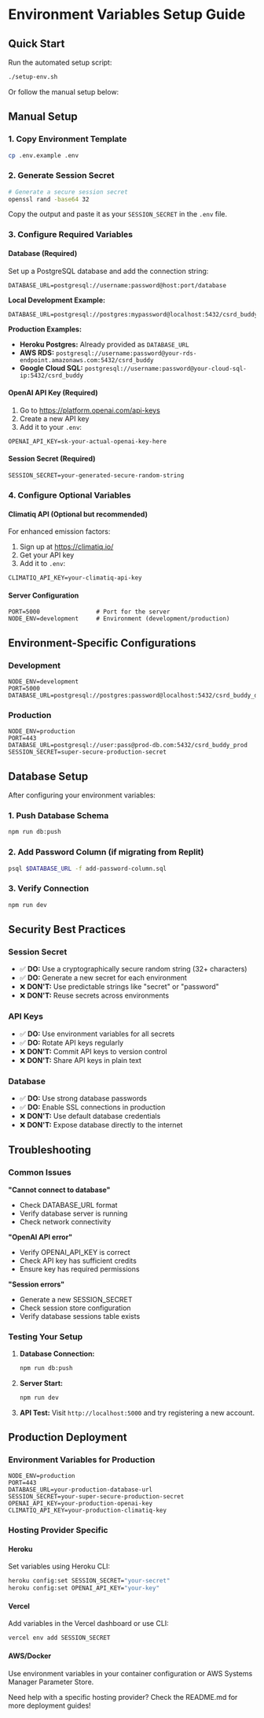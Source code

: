 # Environment Variables Setup Guide

## Quick Start

Run the automated setup script:
```bash
./setup-env.sh
```

Or follow the manual setup below:

## Manual Setup

### 1. Copy Environment Template
```bash
cp .env.example .env
```

### 2. Generate Session Secret
```bash
# Generate a secure session secret
openssl rand -base64 32
```
Copy the output and paste it as your `SESSION_SECRET` in the `.env` file.

### 3. Configure Required Variables

#### Database (Required)
Set up a PostgreSQL database and add the connection string:
```env
DATABASE_URL=postgresql://username:password@host:port/database
```

**Local Development Example:**
```env
DATABASE_URL=postgresql://postgres:mypassword@localhost:5432/csrd_buddy
```

**Production Examples:**
- **Heroku Postgres:** Already provided as `DATABASE_URL`
- **AWS RDS:** `postgresql://username:password@your-rds-endpoint.amazonaws.com:5432/csrd_buddy`
- **Google Cloud SQL:** `postgresql://username:password@your-cloud-sql-ip:5432/csrd_buddy`

#### OpenAI API Key (Required)
1. Go to https://platform.openai.com/api-keys
2. Create a new API key
3. Add it to your `.env`:
```env
OPENAI_API_KEY=sk-your-actual-openai-key-here
```

#### Session Secret (Required)
```env
SESSION_SECRET=your-generated-secure-random-string
```

### 4. Configure Optional Variables

#### Climatiq API (Optional but recommended)
For enhanced emission factors:
1. Sign up at https://climatiq.io/
2. Get your API key
3. Add it to `.env`:
```env
CLIMATIQ_API_KEY=your-climatiq-api-key
```

#### Server Configuration
```env
PORT=5000                # Port for the server
NODE_ENV=development     # Environment (development/production)
```

## Environment-Specific Configurations

### Development
```env
NODE_ENV=development
PORT=5000
DATABASE_URL=postgresql://postgres:password@localhost:5432/csrd_buddy_dev
```

### Production
```env
NODE_ENV=production
PORT=443
DATABASE_URL=postgresql://user:pass@prod-db.com:5432/csrd_buddy_prod
SESSION_SECRET=super-secure-production-secret
```

## Database Setup

After configuring your environment variables:

### 1. Push Database Schema
```bash
npm run db:push
```

### 2. Add Password Column (if migrating from Replit)
```bash
psql $DATABASE_URL -f add-password-column.sql
```

### 3. Verify Connection
```bash
npm run dev
```

## Security Best Practices

### Session Secret
- ✅ **DO:** Use a cryptographically secure random string (32+ characters)
- ✅ **DO:** Generate a new secret for each environment
- ❌ **DON'T:** Use predictable strings like "secret" or "password"
- ❌ **DON'T:** Reuse secrets across environments

### API Keys
- ✅ **DO:** Use environment variables for all secrets
- ✅ **DO:** Rotate API keys regularly
- ❌ **DON'T:** Commit API keys to version control
- ❌ **DON'T:** Share API keys in plain text

### Database
- ✅ **DO:** Use strong database passwords
- ✅ **DO:** Enable SSL connections in production
- ❌ **DON'T:** Use default database credentials
- ❌ **DON'T:** Expose database directly to the internet

## Troubleshooting

### Common Issues

**"Cannot connect to database"**
- Check DATABASE_URL format
- Verify database server is running
- Check network connectivity

**"OpenAI API error"**
- Verify OPENAI_API_KEY is correct
- Check API key has sufficient credits
- Ensure key has required permissions

**"Session errors"**
- Generate a new SESSION_SECRET
- Check session store configuration
- Verify database sessions table exists

### Testing Your Setup

1. **Database Connection:**
   ```bash
   npm run db:push
   ```

2. **Server Start:**
   ```bash
   npm run dev
   ```

3. **API Test:**
   Visit `http://localhost:5000` and try registering a new account.

## Production Deployment

### Environment Variables for Production

```env
NODE_ENV=production
PORT=443
DATABASE_URL=your-production-database-url
SESSION_SECRET=your-super-secure-production-secret
OPENAI_API_KEY=your-production-openai-key
CLIMATIQ_API_KEY=your-production-climatiq-key
```

### Hosting Provider Specific

#### Heroku
Set variables using Heroku CLI:
```bash
heroku config:set SESSION_SECRET="your-secret"
heroku config:set OPENAI_API_KEY="your-key"
```

#### Vercel
Add variables in the Vercel dashboard or use CLI:
```bash
vercel env add SESSION_SECRET
```

#### AWS/Docker
Use environment variables in your container configuration or AWS Systems Manager Parameter Store.

Need help with a specific hosting provider? Check the README.md for more deployment guides!
